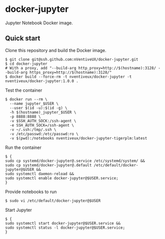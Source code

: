 # docker-jupyter

Jupyter Notebook Docker image.

## Quick start

Clone this repository and build the Docker image.

```shell
$ git clone git@ssh.github.com:nVentiveUX/docker-jupyter.git
$ cd docker-jupyter
# With a proxy, add "--build-arg http_proxy=http://$(hostname):3128/ --build-arg https_proxy=http://$(hostname):3128/"
$ docker build --force-rm -t nventiveux/docker-jupyter -t nventiveux/docker-jupyter:1.0.0 .
```

Test the container

```shell
$ docker run --rm \
  --name jupyter_$USER \
  --user $(id -u):$(id -g) \
  -h $(hostname)_jupyter_$USER \
  -p 8888:8888 \
  -v $SSH_AUTH_SOCK:/ssh-agent \
  -e SSH_AUTH_SOCK=/ssh-agent \
  -v ~/.ssh:/tmp/.ssh \
  -v /etc/passwd:/etc/passwd:ro \
  -v $(pwd):/notebooks nventiveux/docker-jupyter-tigerplm:latest
```

Run the container

```shell
$ {
sudo cp systemd/docker-jupyter@.service /etc/systemd/system/ &&
sudo cp systemd/docker-jupyter@.default /etc/default/docker-jupyter@$USER &&
sudo systemctl daemon-reload &&
sudo systemctl enable docker-jupyter@$USER.service;
}
```

Provide notebooks to run

```shell
$ sudo vi /etc/default/docker-jupyter@$USER
```

Start Jupyter

```shell
$ {
sudo systemctl start docker-jupyter@$USER.service &&
sudo systemctl status -l docker-jupyter@$USER.service;
}
```
